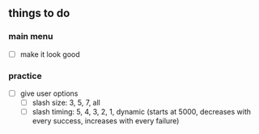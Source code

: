 ## things to do

### main menu

- [ ] make it look good

### practice

- [ ] give user options
  - [ ] slash size: 3, 5, 7, all
  - [ ] slash timing: 5, 4, 3, 2, 1, dynamic (starts at 5000, decreases with every success, increases with every failure)
